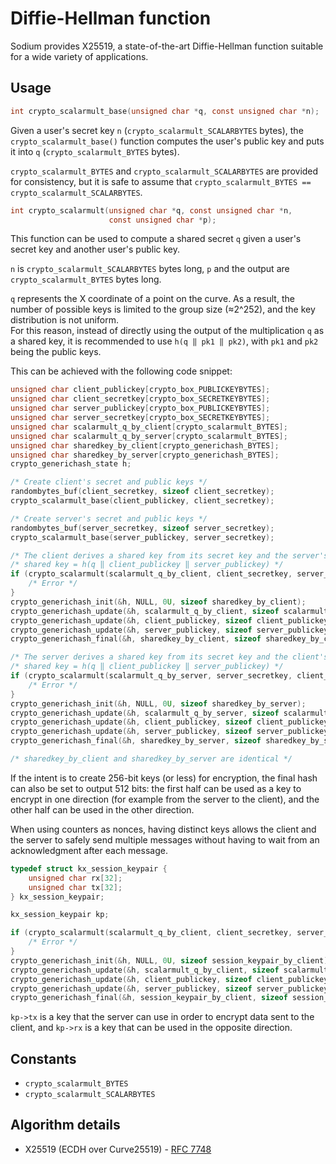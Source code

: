 # Diffie-Hellman function

Sodium provides X25519, a state-of-the-art Diffie-Hellman function suitable for a wide variety of applications.

## Usage

```c
int crypto_scalarmult_base(unsigned char *q, const unsigned char *n);
```

Given a user's secret key `n` \(`crypto_scalarmult_SCALARBYTES` bytes\), the `crypto_scalarmult_base()` function computes the user's public key and puts it into `q` \(`crypto_scalarmult_BYTES` bytes\).

`crypto_scalarmult_BYTES` and `crypto_scalarmult_SCALARBYTES` are provided for consistency, but it is safe to assume that `crypto_scalarmult_BYTES == crypto_scalarmult_SCALARBYTES`.

```c
int crypto_scalarmult(unsigned char *q, const unsigned char *n,
                      const unsigned char *p);
```

This function can be used to compute a shared secret `q` given a user's secret key and another user's public key.

`n` is `crypto_scalarmult_SCALARBYTES` bytes long, `p` and the output are `crypto_scalarmult_BYTES` bytes long.

`q` represents the X coordinate of a point on the curve. As a result, the number of possible keys is limited to the group size \(≈2^252\), and the key distribution is not uniform.   
For this reason, instead of directly using the output of the multiplication `q` as a shared key, it is recommended to use `h(q ‖ pk1 ‖ pk2)`, with `pk1` and `pk2` being the public keys.

  
This can be achieved with the following code snippet:

```c
unsigned char client_publickey[crypto_box_PUBLICKEYBYTES];
unsigned char client_secretkey[crypto_box_SECRETKEYBYTES];
unsigned char server_publickey[crypto_box_PUBLICKEYBYTES];
unsigned char server_secretkey[crypto_box_SECRETKEYBYTES];
unsigned char scalarmult_q_by_client[crypto_scalarmult_BYTES];
unsigned char scalarmult_q_by_server[crypto_scalarmult_BYTES];
unsigned char sharedkey_by_client[crypto_generichash_BYTES];
unsigned char sharedkey_by_server[crypto_generichash_BYTES];
crypto_generichash_state h;

/* Create client's secret and public keys */
randombytes_buf(client_secretkey, sizeof client_secretkey);
crypto_scalarmult_base(client_publickey, client_secretkey);

/* Create server's secret and public keys */
randombytes_buf(server_secretkey, sizeof server_secretkey);
crypto_scalarmult_base(server_publickey, server_secretkey);
```

```c
/* The client derives a shared key from its secret key and the server's public key */
/* shared key = h(q ‖ client_publickey ‖ server_publickey) */
if (crypto_scalarmult(scalarmult_q_by_client, client_secretkey, server_publickey) != 0) {
    /* Error */
}
crypto_generichash_init(&h, NULL, 0U, sizeof sharedkey_by_client);
crypto_generichash_update(&h, scalarmult_q_by_client, sizeof scalarmult_q_by_client);
crypto_generichash_update(&h, client_publickey, sizeof client_publickey);
crypto_generichash_update(&h, server_publickey, sizeof server_publickey);
crypto_generichash_final(&h, sharedkey_by_client, sizeof sharedkey_by_client);
```

```c
/* The server derives a shared key from its secret key and the client's public key */
/* shared key = h(q ‖ client_publickey ‖ server_publickey) */
if (crypto_scalarmult(scalarmult_q_by_server, server_secretkey, client_publickey) != 0) {
    /* Error */
}
crypto_generichash_init(&h, NULL, 0U, sizeof sharedkey_by_server);
crypto_generichash_update(&h, scalarmult_q_by_server, sizeof scalarmult_q_by_server);
crypto_generichash_update(&h, client_publickey, sizeof client_publickey);
crypto_generichash_update(&h, server_publickey, sizeof server_publickey);
crypto_generichash_final(&h, sharedkey_by_server, sizeof sharedkey_by_server);

/* sharedkey_by_client and sharedkey_by_server are identical */
```

If the intent is to create 256-bit keys (or less) for encryption, the final hash can also be set to output 512 bits: the first half can be used as a key to encrypt in one direction (for example from the server to the client), and the other half can be used in the other direction.

When using counters as nonces, having distinct keys allows the client and the server to safely send multiple messages without having to wait from an acknowledgment after each message.

```c
typedef struct kx_session_keypair {
    unsigned char rx[32];
    unsigned char tx[32];
} kx_session_keypair;

kx_session_keypair kp;

if (crypto_scalarmult(scalarmult_q_by_client, client_secretkey, server_publickey) != 0) {
    /* Error */
}
crypto_generichash_init(&h, NULL, 0U, sizeof session_keypair_by_client);
crypto_generichash_update(&h, scalarmult_q_by_client, sizeof scalarmult_q_by_client);
crypto_generichash_update(&h, client_publickey, sizeof client_publickey);
crypto_generichash_update(&h, server_publickey, sizeof server_publickey);
crypto_generichash_final(&h, session_keypair_by_client, sizeof session_keypair_by_client);
```

`kp->tx` is a key that the server can use in order to encrypt data sent to the client, and `kp->rx` is a key that can be used in the opposite direction.

## Constants

* `crypto_scalarmult_BYTES`
* `crypto_scalarmult_SCALARBYTES`

## Algorithm details

* X25519 \(ECDH over Curve25519\) - [RFC 7748](https://www.rfc-editor.org/rfc/rfc7748.txt)



